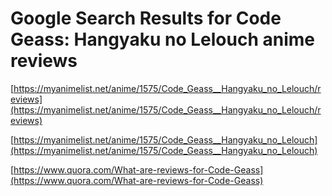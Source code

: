 # Google Search Results for Code Geass: Hangyaku no Lelouch anime reviews
[https://myanimelist.net/anime/1575/Code_Geass__Hangyaku_no_Lelouch/reviews](https://myanimelist.net/anime/1575/Code_Geass__Hangyaku_no_Lelouch/reviews)

[https://myanimelist.net/anime/1575/Code_Geass__Hangyaku_no_Lelouch](https://myanimelist.net/anime/1575/Code_Geass__Hangyaku_no_Lelouch)

[https://www.quora.com/What-are-reviews-for-Code-Geass](https://www.quora.com/What-are-reviews-for-Code-Geass)

